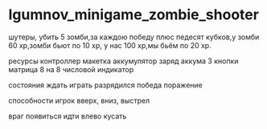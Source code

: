 # Igumnov_minigame_zombie_shooter
шутеры, убить 5 зомби,за каждою победу плюс педесят кубков,у зомби 60 хр,зомби бьют по 10 хр, у нас  100 хр,мы бьём по 20 хр.


ресурсы
контроллер
макетка
аккумулятор 
 заряд аккума
 3 кнопки
  матрица 8 на 8
числовой индикатор

состояния
ждать 
играть
разрядился
победа
поражение

способности
игрок
вверх, вниз, выстрел

враг
появиться
идти влево
кусать




